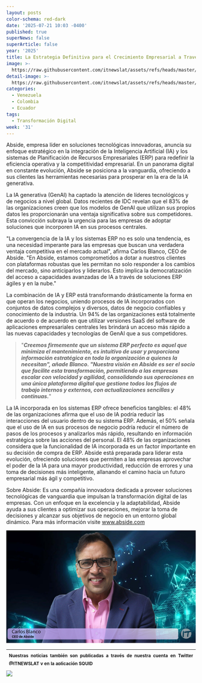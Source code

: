 ```yaml
---
layout: posts
color-schema: red-dark
date: '2025-07-21 10:03 -0400'
published: true
superNews: false
superArticle: false
year: '2025'
title: La Estrategia Definitiva para el Crecimiento Empresarial a Través de IA y ERP
image: >-
  https://raw.githubusercontent.com/itnewslat/assets/refs/heads/master/img/540x320/Carlos-Blanco-2-p.jpg
detail-image: >-
  https://raw.githubusercontent.com/itnewslat/assets/refs/heads/master/img/1024x680/Carlos-Blanco-2-g.jpg
categories:
  - Venezuela
  - Colombia
  - Ecuador
tags:
  - Transformación Digital
week: '31'
---
```

Abside, empresa líder en soluciones tecnológicas innovadoras, anuncia su enfoque estratégico en la integración de la Inteligencia Artificial (IA) y los sistemas de Planificación de Recursos Empresariales (ERP) para redefinir la eficiencia operativa y la competitividad empresarial. En un panorama digital en constante evolución, Abside se posiciona a la vanguardia, ofreciendo a sus clientes las herramientas necesarias para prosperar en la era de la IA generativa.

La IA generativa (GenAI) ha captado la atención de líderes tecnológicos y de negocios a nivel global. Datos recientes de IDC revelan que el 83% de las organizaciones creen que los modelos de GenAI que utilizan sus propios datos les proporcionarán una ventaja significativa sobre sus competidores. Esta convicción subraya la urgencia para las empresas de adoptar soluciones que incorporen IA en sus procesos centrales.

"La convergencia de la IA y los sistemas ERP no es solo una tendencia, es una necesidad imperante para las empresas que buscan una verdadera ventaja competitiva en el mercado actual", afirma Carlos Blanco, CEO de Abside. "En Abside, estamos comprometidos a dotar a nuestros clientes con plataformas robustas que les permitan no solo responder a los cambios del mercado, sino anticiparlos y liderarlos. Esto implica la democratización del acceso a capacidades avanzadas de IA a través de soluciones ERP ágiles y en la nube."

La combinación de IA y ERP está transformando drásticamente la forma en que operan los negocios, uniendo procesos de IA incorporados con conjuntos de datos complejos y diversos, datos de negocio confiables y conocimiento de la industria. Un 94% de las organizaciones está totalmente de acuerdo o de acuerdo en que utilizar versiones SaaS del software de aplicaciones empresariales centrales les brindará un acceso más rápido a las nuevas capacidades y tecnologías de GenAI que a sus competidores.

> "**_Creemos firmemente que un sistema ERP perfecto es aquel que minimiza el mantenimiento, es intuitivo de usar y proporciona información estratégica en toda la organización a quienes la necesitan", añade Blanco. "Nuestra visión en Abside es ser el socio que facilite esta transformación, permitiendo a las empresas escalar con velocidad y agilidad, consolidando sus operaciones en una única plataforma digital que gestione todos los flujos de trabajo internos y externos, con actualizaciones sencillas y continuas._**"

La IA incorporada en los sistemas ERP ofrece beneficios tangibles: el 48% de las organizaciones afirma que el uso de IA podría reducir las interacciones del usuario dentro de su sistema ERP. Además, el 50% señala que el uso de IA en sus procesos de negocio podría reducir el número de pasos de los procesos y analizarlos más rápido, resultando en información estratégica sobre las acciones del personal. El 48% de las organizaciones considera que la funcionalidad de IA incorporada es un factor importante en su decisión de compra de ERP.
Abside está preparada para liderar esta evolución, ofreciendo soluciones que permiten a las empresas aprovechar el poder de la IA para una mayor productividad, reducción de errores y una toma de decisiones más inteligente, allanando el camino hacia un futuro empresarial más ágil y competitivo.

Sobre Abside:
Es una compañía innovadora dedicada a proveer soluciones tecnológicas de vanguardia que impulsan la transformación digital de las empresas. Con un enfoque en la excelencia y la adaptabilidad, Abside ayuda a sus clientes a optimizar sus operaciones, mejorar la toma de decisiones y alcanzar sus objetivos de negocio en un entorno global dinámico. Para más información visite www.abside.com

![](https://raw.githubusercontent.com/itnewslat/assets/refs/heads/master/img/540x320/Carlos-Blanco-2-p.jpg)

<table style="height: 42px;" width="569">
<tbody>
<tr>
<td style="text-align: justify;"><sub><strong>Nuestras noticias también son publicadas a través de nuestra cuenta en Twitter <a href="https://twitter.com/itnewslat?lang=es">@ITNEWSLAT</a> y en la aplicación <a href="https://squidapp.co/en/">SQUID</a></strong></sub></td>
</tr>
</tbody>
</table>

<img src="https://tracker.metricool.com/c3po.jpg?hash=56f88a41e39ab42c063cc51676587a04"/>